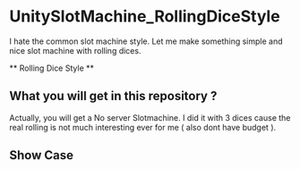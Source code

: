 # UnitySlotMachine_RollingDiceStyle
 I hate the common slot machine style. Let me make something simple and nice slot machine with rolling dices.

** Rolling Dice Style **

## What you will get in this repository ?

Actually, you will get a No server Slotmachine. I did it with 3 dices cause the real rolling is not much interesting ever for me ( also dont have budget ).

## Show Case

